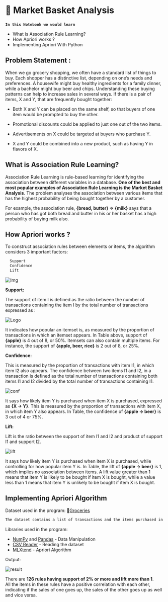 
# 🚀 Market Basket Analysis

**`In this Notebook we would learn`** 
​
* What is Association Rule Learning? ​
* How Apriori works ?
* Implementing Apriori With Python

## Problem Statement :
When we go grocery shopping, we often have a standard list of things to buy. Each shopper has a distinctive list, depending on one’s needs and preferences. A housewife might buy healthy ingredients for a family dinner, while a bachelor might buy beer and chips. Understanding these buying patterns can help to increase sales in several ways. If there is a pair of items, X and Y, that are frequently bought together:

* Both X and Y can be placed on the same shelf, so that buyers of one item would be prompted to buy the other.

* Promotional discounts could be applied to just one out of the two items.

* Advertisements on X could be targeted at buyers who purchase Y.

* X and Y could be combined into a new product, such as having Y in flavors of X.

## What is Association Rule Learning?

Association Rule Learning is rule-based learning for identifying the association between different variables in a database. **One of the best and most popular examples of Association Rule Learning is the Market Basket Analysis**. The problem analyses the association between various items that has the highest probability of being bought together by a customer.

For example, the association rule, **{bread, butter} => {milk}** says that a person who has got both bread and butter in his or her basket has a high probability of buying milk also.

## How Apriori works ?

To construct association rules between elements or items, the algorithm considers 3 important factors:
```bash
  Support
  Confidence
  Lift
```
![Img](https://annalyzin.files.wordpress.com/2016/04/association-rule-support-table.png?w=503&h=447)

**Support:**

The support of item I is defined as the ratio between the number of transactions containing the item I by the total number of transactions expressed as :

![Logo](https://miro.medium.com/max/403/0*pyOADkeaWyrVP2ft.png)

It indicates how popular an itemset is, as measured by the proportion of transactions in which an itemset appears. In Table above, support of **{apple}** is 4 out of 8, or 50%. Itemsets can also contain multiple items. For instance, the support of **{apple, beer, rice}** is 2 out of 8, or 25%.

**Confidence:**

This is measured by the proportion of transactions with item I1, in which item I2 also appears. The confidence between two items I1 and I2,  in a transaction is defined as the total number of transactions containing both items I1 and I2 divided by the total number of transactions containing I1.

![conf](https://miro.medium.com/max/576/1*50GI4dR58MnhwBP9dw6nFQ.png)

It says how likely item Y is purchased when item X is purchased, expressed as **{X -> Y}**. This is measured by the proportion of transactions with item X, in which item Y also appears. In Table, the confidence of **{apple -> beer}** is 3 out of 4 or 75%.

**Lift:**

Lift is the ratio between the support of item I1 and I2 and product of support I1 and support I2.

![lift](http://www.dataminingapps.com/wp-content/uploads/2017/03/lift.png')

It says how likely item Y is purchased when item X is purchased, while controlling for how popular item Y is. In Table, the lift of **{apple -> beer}** is 1, which implies no association between items. A lift value greater than 1 means that item Y is likely to be bought if item X is bought, while a value less than 1 means that item Y is unlikely to be bought if item X is bought.

## Implementing Apriori Algorithm

Dataset used in the program: 🔗[Groceries](https://www.kaggle.com/datasets/shrikantuppin/groceries)

```bash
The dataset contains a list of transactions and the items purchased in each transaction in a Super-Market.
```

Libraries used in the program: 

* [NumPy](https://numpy.org/doc/stable/) and [Pandas](https://pandas.pydata.org/docs/) - Data Manipulation
* [CSV Reader](https://docs.python.org/3/library/csv.html) - Reading the dataset
* [MLXtend](https://rasbt.github.io/mlxtend/) - Apriori Algorithm

Output:

![result](https://github.com/yuvraj-kalsi/Market-Basket-Analysis/assets/84912620/7326c27f-9b8a-4d5f-a004-03c74ee8c228)

There are **126 rules having support of 2% or more and lift more than 1**.  
All the items in these rules have a positive correlation with each other, indicating if the sales of one goes up, the sales of the other goes up as well and vice versa.
